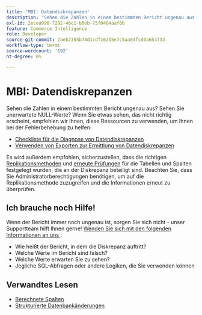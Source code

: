 ```yaml
---
title: 'MBI: Datendiskrepanzen'
description: 'Sehen die Zahlen in einem bestimmten Bericht ungenau aus? Sehen Sie unerwartete NULL-Werte? Wenn Sie etwas sehen, das nicht richtig erscheint, empfehlen wir Ihnen, diese Ressourcen zu verwenden, um Ihnen bei der Fehlerbehebung zu helfen:'
exl-id: 2ecea990-7292-46c1-b6eb-75f0404aaf0b
feature: Commerce Intelligence
role: Developer
source-git-commit: 2aeb2355b74d1cdfc62b5e7c5aa04fcd0a654733
workflow-type: tm+mt
source-wordcount: '192'
ht-degree: 0%

---
```


# MBI: Datendiskrepanzen

Sehen die Zahlen in einem bestimmten Bericht ungenau aus? Sehen Sie unerwartete NULL-Werte? Wenn Sie etwas sehen, das nicht richtig erscheint, empfehlen wir Ihnen, diese Ressourcen zu verwenden, um Ihnen bei der Fehlerbehebung zu helfen:

* [Checkliste für die Diagnose von Datendiskrepanzen](/help/troubleshooting/miscellaneous/diagnosing-a-data-discrepancy.md)
* [Verwenden von Exporten zur Ermittlung von Datendiskrepanzen](/help/troubleshooting/miscellaneous/using-data-exports-to-pinpoint-discrepancies.md)

Es wird außerdem empfohlen, sicherzustellen, dass die richtigen [Replikationsmethoden](https://experienceleague.adobe.com/en/docs/commerce-business-intelligence/mbi/analyze/warehouse-manager/cfg-replication-methods) und [erneute Prüfungen](https://experienceleague.adobe.com/en/docs/commerce-business-intelligence/mbi/analyze/warehouse-manager/cfg-data-rechecks) für die Tabellen und Spalten festgelegt wurden, die an der Diskrepanz beteiligt sind. Beachten Sie, dass Sie Administratorberechtigungen benötigen, um auf die Replikationsmethode zuzugreifen und die Informationen erneut zu überprüfen.

## Ich brauche noch Hilfe!

Wenn der Bericht immer noch ungenau ist, sorgen Sie sich nicht - unser Supportteam hilft Ihnen gerne! [Wenden Sie sich mit den folgenden Informationen an uns ](/help/help-center-guide/help-center/magento-help-center-user-guide.md#submit-ticket):

* Wie heißt der Bericht, in dem die Diskrepanz auftritt?
* Welche Werte im Bericht sind falsch?
* Welche Werte erwarten Sie zu sehen?
* Jegliche SQL-Abfragen oder andere Logiken, die Sie verwenden können

## Verwandtes Lesen

* [Berechnete Spalten](/help/how-to/general/mbi-creating-and-editing-advanced-calculated-columns.md)
* [Strukturierte Datenbankänderungen](https://experienceleague.adobe.com/docs/commerce-business-intelligence/mbi/analyze/connecting/data-migration-services.html)
